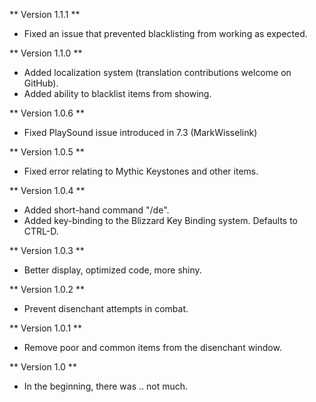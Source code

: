 ** Version 1.1.1 **
* Fixed an issue that prevented blacklisting from working as expected.

** Version 1.1.0 **
* Added localization system (translation contributions welcome on GitHub).
* Added ability to blacklist items from showing.

** Version 1.0.6 **
* Fixed PlaySound issue introduced in 7.3 (MarkWisselink)

** Version 1.0.5 **
* Fixed error relating to Mythic Keystones and other items.

** Version 1.0.4 **
* Added short-hand command "/de".
* Added key-binding to the Blizzard Key Binding system. Defaults to CTRL-D.

** Version 1.0.3 **
* Better display, optimized code, more shiny.

** Version 1.0.2 **
* Prevent disenchant attempts in combat.

** Version 1.0.1 **
* Remove poor and common items from the disenchant window.

** Version 1.0 **
* In the beginning, there was .. not much.